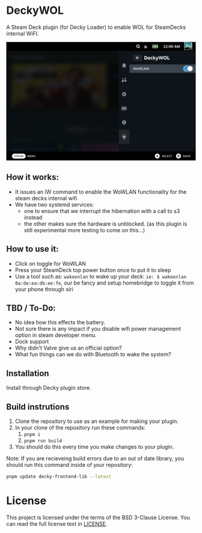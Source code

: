 # DeckyWOL

A Steam Deck plugin (for Decky Loader) to enable WOL for SteamDecks internal WiFI.

![Screenshot of Deck UI](assets/screenshot.png)

## How it works:
- It issues an IW command to enable the WoWLAN functionality for the steam decks internal wifi
- We have two systemd services:
   - one to ensure that we interrupt the hibernation with a call to s3 instead
   - the other makes sure the hardware is unblocked. (as this plugin is still experimental more testing to come on this...)

## How to use it:
- Click on toggle for WoWLAN
- Press your SteamDeck top power button once to put it to sleep
- Use a tool such as: `wakeonlan` to wake up your deck: `ie: $ wakeonlan 0a:de:ea:db:ee:fe`, our be fancy and setup homebridge to toggle it from your phone through siri

## TBD / To-Do:
- No idea how this effects the battery.
- Not sure there is any impact if you disable wifi power management option in steam developer menu.
- Dock support
- Why didn't Valve give us an official option?
- What fun things can we do with Bluetooth to wake the system?


## Installation

Install through Decky plugin store.

## Build instrutions
1. Clone the repository to use as an example for making your plugin.
2. In your clone of the repository run these commands:
   1. ``pnpm i``
   2. ``pnpm run build``
3. You should do this every time you make changes to your plugin.

Note: If you are recieveing build errors due to an out of date library, you should run this command inside of
your repository:

```bash
pnpm update decky-frontend-lib --latest
```

# License
This project is licensed under the terms of the BSD 3-Clause License. You can read the full
license text in [LICENSE](LICENSE).
